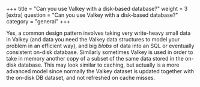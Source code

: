 +++
title = "Can you use Valkey with a disk-based database?"
weight = 3
[extra]
question = "Can you use Valkey with a disk-based database?"
category = "general"
+++

Yes, a common design pattern involves taking very write-heavy small data in Valkey (and data you need the Valkey data structures to model your problem in an efficient way), and big *blobs* of data into an SQL or eventually consistent on-disk database. Similarly sometimes Valkey is used in order to take in memory another copy of a subset of the same data stored in the on-disk database. This may look similar to caching, but actually is a more advanced model since normally the Valkey dataset is updated together with the on-disk DB dataset, and not refreshed on cache misses. 
